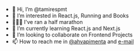 - 👋 Hi, I’m @tamirespmt
- 👀 I’m interested in React.js, Running and Books
- 🏃🏻‍♀️ I've ran a half marathon 
- 🌱 I’m currently learning React.js and Next.js
- 💞️ I’m looking to collaborate on Frontend Projects
- 📫 How to reach me in [@ahvapimenta](https://instagram.com/ahvapimenta) and [e-mail](mailto:tamires@devpass.com.br)
